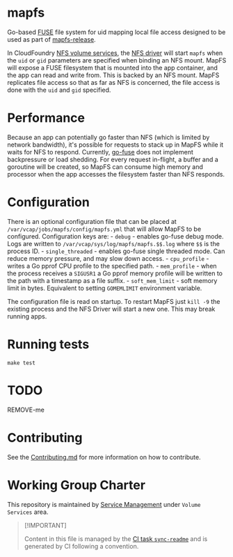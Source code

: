 # mapfs

Go-based [FUSE](https://en.wikipedia.org/wiki/Filesystem_in_Userspace)
file system for uid mapping local file access designed to be used as
part of [mapfs-release](https://github.com/cloudfoundry/mapfs-release).

In CloudFoundry [NFS volume
services](https://github.com/cloudfoundry/nfs-volume-release), the [NFS
driver](https://github.com/cloudfoundry/nfsv3driver) will start `mapfs`
when the `uid` or `gid` parameters are specified when binding an NFS
mount. MapFS will expose a FUSE filesystem that is mounted into the app
container, and the app can read and write from. This is backed by an NFS
mount. MapFS replicates file access so that as far as NFS is concerned,
the file access is done with the `uid` and `gid` specified.

# Performance

Because an app can potentially go faster than NFS (which is limited by
network bandwidth), it's possible for requests to stack up in MapFS
while it waits for NFS to respond. Currently,
[go-fuse](https://github.com/hanwen/go-fuse) does not implement
backpressure or load shedding. For every request in-flight, a buffer and
a goroutine will be created, so MapFS can consume high memory and
processor when the app accesses the filesystem faster than NFS responds.

# Configuration

There is an optional configuration file that can be placed at
`/var/vcap/jobs/mapfs/config/mapfs.yml` that will allow MapFS to be
configured. Configuration keys are: - `debug` - enables go-fuse debug
mode. Logs are written to `/var/vcap/sys/log/mapfs/mapfs.$$.log` where
`$$` is the process ID. - `single_threaded` - enables go-fuse single
threaded mode. Can reduce memory pressure, and may slow down access. -
`cpu_profile` - writes a Go pprof CPU profile to the specified path. -
`mem_profile` - when the process receives a `SIGUSR1` a Go pprof memory
profile will be written to the path with a timestamp as a file suffix. -
`soft_mem_limit` - soft memory limit in bytes. Equivalent to setting
`GOMEMLIMIT` environment variable.

The configuration file is read on startup. To restart MapFS just
`kill -9` the existing process and the NFS Driver will start a new one.
This may break running apps.

# Running tests

    make test

# TODO

REMOVE-me

# Contributing

See the [Contributing.md](./.github/CONTRIBUTING.md) for more
information on how to contribute.

# Working Group Charter

This repository is maintained by [Service
Management](https://github.com/cloudfoundry/community/blob/main/toc/working-groups/service-management.md)
under `Volume Services` area.

> \[!IMPORTANT\]
>
> Content in this file is managed by the [CI task
> `sync-readme`](https://github.com/cloudfoundry/wg-app-platform-runtime-ci/blob/c83c224ad06515ed52f51bdadf6075f56300ec93/shared/tasks/sync-readme/metadata.yml)
> and is generated by CI following a convention.
